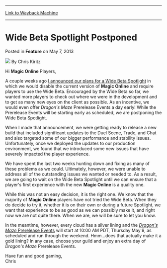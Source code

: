 
---
[Link to Wayback Machine](https://web.archive.org/web/20210502073610/https://magic.wizards.com/en/articles/archive/feature/wide-beta-spotlight-postponed-2013-05-07)

[_metadata_:author]:- "Chris Kiritz"
[_metadata_:description]:- "Hi Magic Online Players,A couple weeks ago I announced our plans for a Wide Beta Spotlight in which we would disable the current version of Magic Online and require players to use the Wide Beta. Encouraged by the Wide Beta so far, we wanted more players to check out where we were in the development and to get as many new eyes on the client as possible. As an incentive, we"
[_metadata_:generator]:- "Drupal 7 (http://drupal.org)"
[_metadata_:node]:- "687446"
[_metadata_:publish_date]:- "2013-05-07"
[_metadata_:source]:- "div-main-content"
[_metadata_:title]:- "Wide Beta Spotlight Postponed"
[_metadata_:wayback_capture_timestamp]:- "2021-05-02 07:36:10"
[_metadata_:wayback_raw_url]:- "https://web.archive.org/web/20210502073610id_/https://magic.wizards.com/en/articles/archive/feature/wide-beta-spotlight-postponed-2013-05-07"
[_metadata_:wayback_url]:- "https://magic.wizards.com/en/articles/archive/feature/wide-beta-spotlight-postponed-2013-05-07"
---


Wide Beta Spotlight Postponed
=============================



 Posted in **Feature**
 on May 7, 2013 






![](https://media.magic.wizards.com/styles/auth_small/public/images/hero/wizardslogo_thumb.jpg)
By Chris Kiritz











Hi **Magic Online** Players,

A couple weeks ago [I announced our plans for a Wide Beta Spotlight](/en/articles/archive/magic-online-wide-beta-spotlight-2013-04-23) in which we would disable the current version of **Magic Online** and require players to use the Wide Beta. Encouraged by the Wide Beta so far, we wanted more players to check out where we were in the development and to get as many new eyes on the client as possible. As an incentive, we would even offer *Dragon's Maze* Prerelease Events a day early! While the Prerelease Events will be starting early as scheduled, we are postponing the Wide Beta Spotlight. 

When I made that announcement, we were getting ready to release a new build that included significant updates to the Duel Scene, Trade, and Chat and also targeted some of our bigger performance and stability issues. Unfortunately, once we deployed the updates to our production environment, we found that we introduced some new issues that have severely impacted the player experience. 

We have spent the last two weeks hunting down and fixing as many of these problems as we could. Ultimately, however, we were unable to address all of the outstanding issues we wanted or needed to. As a result, we are going to wait on the Wide Beta Spotlight until we can ensure that a player's first experience with the new **Magic Online** is a quality one. 

While this was not an easy decision, it is the right one. We know that the majority of **Magic Online** players have not tried the Wide Beta. When they do decide to try it, whether it is on their own or during a future Spotlight, we want that experience to be as good as we can possibly make it, and right now we are not quite there. When we are, we will be sure to let you know.

In the meantime, however, every cloud has a silver lining and the [*Dragon's Maze* Prerelease Events](/en/articles/archive/dragons-maze-prerelease-release-events-and-wide-beta-spotlight-2013-04-23) will start at 10:00 AM PDT, Thursday May 9, as scheduled and run through the weekend. Hmm…does that actually make it a gold lining? In any case, choose your guild and enjoy an extra day of *Dragon's Maze* Prerelease Events. 

Have fun and good gaming,  
 Chris 







